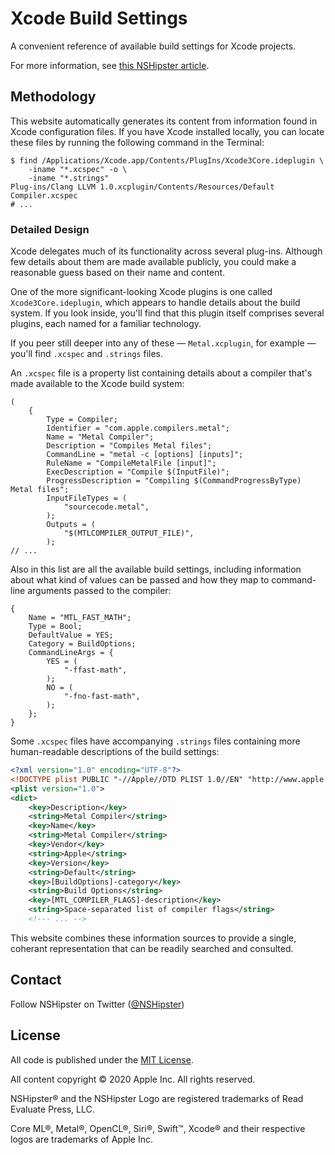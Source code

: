 # Xcode Build Settings

A convenient reference of available build settings for Xcode projects.

For more information, see [this NSHipster article](https://nshipster.com/xcconfig/).

## Methodology

This website automatically generates its content
from information found in Xcode configuration files.
If you have Xcode installed locally,
you can locate these files by running the following command in the Terminal:

```terminal
$ find /Applications/Xcode.app/Contents/PlugIns/Xcode3Core.ideplugin \
    -iname "*.xcspec" -o \
    -iname "*.strings"
Plug-ins/Clang LLVM 1.0.xcplugin/Contents/Resources/Default Compiler.xcspec
# ...
```

### Detailed Design

Xcode delegates much of its functionality across several plug-ins.
Although few details about them are made available publicly,
you could make a reasonable guess based on their name and content.

One of the more significant-looking Xcode plugins is one called
`Xcode3Core.ideplugin`,
which appears to handle details about the build system.
If you look inside,
you'll find that this plugin itself comprises several plugins,
each named for a familiar technology.

If you peer still deeper into any of these —
`Metal.xcplugin`, for example —
you'll find `.xcspec` and `.strings` files.

An `.xcspec` file is a property list containing details about
a compiler that's made available to the Xcode build system:

```plist
(
	{
		Type = Compiler;
		Identifier = "com.apple.compilers.metal";
		Name = "Metal Compiler";
		Description = "Compiles Metal files";
		CommandLine = "metal -c [options] [inputs]";
		RuleName = "CompileMetalFile [input]";
		ExecDescription = "Compile $(InputFile)";
		ProgressDescription = "Compiling $(CommandProgressByType) Metal files";
		InputFileTypes = (
			"sourcecode.metal",
		);
		Outputs = (
			"$(MTLCOMPILER_OUTPUT_FILE)",
		);
// ...
```

Also in this list are all the available build settings,
including information about what kind of values can be passed
and how they map to command-line arguments passed to the compiler:

```plist
{
    Name = "MTL_FAST_MATH";
    Type = Bool;
    DefaultValue = YES;
    Category = BuildOptions;
    CommandLineArgs = {
        YES = (
            "-ffast-math",
        );
        NO = (
            "-fno-fast-math",
        );
    };
}
```

Some `.xcspec` files have accompanying `.strings` files
containing more human-readable descriptions of the build settings:

```xml
<?xml version="1.0" encoding="UTF-8"?>
<!DOCTYPE plist PUBLIC "-//Apple//DTD PLIST 1.0//EN" "http://www.apple.com/DTDs/PropertyList-1.0.dtd">
<plist version="1.0">
<dict>
	<key>Description</key>
	<string>Metal Compiler</string>
	<key>Name</key>
	<string>Metal Compiler</string>
	<key>Vendor</key>
	<string>Apple</string>
	<key>Version</key>
	<string>Default</string>
	<key>[BuildOptions]-category</key>
	<string>Build Options</string>
	<key>[MTL_COMPILER_FLAGS]-description</key>
    <string>Space-separated list of compiler flags</string>
    <!--- ... -->
```

This website combines these information sources
to provide a single, coherant representation
that can be readily searched and consulted.

## Contact

Follow NSHipster on Twitter
([@NSHipster](https://twitter.com/NSHipster))

## License

All code is published under the
[MIT License](https://opensource.org/licenses/MIT).

All content copyright © 2020 Apple Inc. All rights reserved.

NSHipster® and the NSHipster Logo
are registered trademarks of Read Evaluate Press, LLC.

Core ML®, Metal®, OpenCL®, Siri®, Swift™, Xcode® and their respective logos
are trademarks of Apple Inc.

